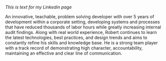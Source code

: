 _This is text for my Linkedin page_

An innovative, teachable, problem solving developer with over 5 years of development within a corporate setting, developing systems and processes that have reduced thousands of labor hours while greatly increasing internal audit findings. Along with real world experience, Robert continues to learn the latest technologies, best practices, and design trends and aims to constantly refine his skills and knowledge base. He is a strong team player with a track record of demonstrating high character, accountability, maintaining an effective and clear line of communication.
